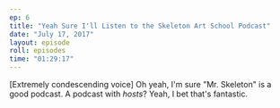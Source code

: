 ```yaml
---
ep: 6
title: "Yeah Sure I'll Listen to the Skeleton Art School Podcast"
date: "July 17, 2017"
layout: episode
roll: episodes
time: "01:29:17"
---
```


[Extremely condescending voice] Oh yeah, I'm sure "Mr. Skeleton" is a good podcast. A podcast with _hosts_? Yeah, I bet that's fantastic.
